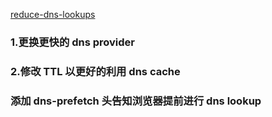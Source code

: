 [reduce-dns-lookups](https://kinsta.com/blog/reduce-dns-lookups/)

### 1.更换更快的 dns provider

### 2.修改 TTL 以更好的利用 dns cache

### 添加 dns-prefetch 头告知浏览器提前进行 dns lookup

